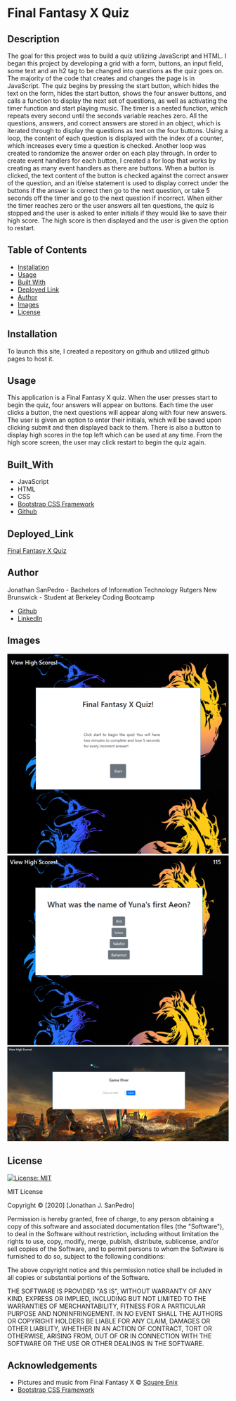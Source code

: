 # Final Fantasy X Quiz

## Description
The goal for this project was to build a quiz utilizing JavaScript and HTML. I began this project by developing a grid with a form, buttons, an input field, some text and an h2 tag to be changed into questions as the quiz goes on. The majority of the code that creates and changes the page is in JavaScript. The quiz begins by pressing the start button, which hides the text on the form, hides the start button, shows the four answer buttons, and calls a function to display the next set of questions, as well as activating the timer function and start playing music. The timer is a nested function, which repeats every second until the seconds variable reaches zero. All the questions, answers, and correct answers are stored in an object, which is iterated through to display the questions as text on the four buttons. Using a loop, the content of each question is displayed with the index of a counter, which increases every time a question is checked. Another loop was created to randomize the answer order on each play through. In order to create event handlers for each button, I created a for loop that works by creating as many event handlers as there are buttons. When a button is clicked, the text content of the button is checked against the correct answer of the question, and an if/else statement is used to display correct under the buttons if the answer is correct then go to the next question, or take 5 seconds off the timer and go to the next question if incorrect. When either the timer reaches zero or the user answers all ten questions, the quiz is stopped and the user is asked to enter initials if they would like to save their high score. The high score is then displayed and the user is given the option to restart.

## Table of Contents
* [Installation](#installation)
* [Usage](#usage)
* [Built With](#built_with)
* [Deployed Link](#deployed_link)
* [Author](#author)
* [Images](#images)
* [License](#license)

## Installation
To launch this site, I created a repository on github and utilized github pages to host it.

## Usage
This application is a Final Fantasy X quiz. When the user presses start to begin the quiz, four answers will appear on buttons. Each time the user clicks a button, the next questions will appear along with four new answers. The user is given an option to enter their initials, which will be saved upon clicking submit and then displayed back to them. There is also a button to display high scores in the top left which can be used at any time. From the high score screen, the user may click restart to begin the quiz again.

## Built_With
* JavaScript
* HTML
* CSS
* [Bootstrap CSS Framework](https://getbootstrap.com/)
* [Github](https://github.com/)

## Deployed_Link
[Final Fantasy X Quiz](https://jsp117.github.io/Final-Fantasy-X-Quiz/)

## Author
Jonathan SanPedro - Bachelors of Information Technology Rutgers New Brunswick - Student at Berkeley Coding Bootcamp

* [Github](https://github.com/jsp117)
* [LinkedIn](https://www.linkedin.com/in/jonathan-s-6ab32283/)

## Images
![Quiz Start](./assets/start.png)
![Quiz Question](./assets/question.png)
![Quiz End](./assets/end.png)

## License
[![License: MIT](https://img.shields.io/badge/License-MIT-yellow.svg)](https://opensource.org/licenses/MIT)

MIT License

Copyright &copy; [2020] [Jonathan J. SanPedro]

Permission is hereby granted, free of charge, to any person obtaining a copy
of this software and associated documentation files (the "Software"), to deal
in the Software without restriction, including without limitation the rights
to use, copy, modify, merge, publish, distribute, sublicense, and/or sell
copies of the Software, and to permit persons to whom the Software is
furnished to do so, subject to the following conditions:

The above copyright notice and this permission notice shall be included in all
copies or substantial portions of the Software.

THE SOFTWARE IS PROVIDED "AS IS", WITHOUT WARRANTY OF ANY KIND, EXPRESS OR
IMPLIED, INCLUDING BUT NOT LIMITED TO THE WARRANTIES OF MERCHANTABILITY,
FITNESS FOR A PARTICULAR PURPOSE AND NONINFRINGEMENT. IN NO EVENT SHALL THE
AUTHORS OR COPYRIGHT HOLDERS BE LIABLE FOR ANY CLAIM, DAMAGES OR OTHER
LIABILITY, WHETHER IN AN ACTION OF CONTRACT, TORT OR OTHERWISE, ARISING FROM,
OUT OF OR IN CONNECTION WITH THE SOFTWARE OR THE USE OR OTHER DEALINGS IN THE
SOFTWARE.

## Acknowledgements
* Pictures and music from Final Fantasy X &copy; [Square Enix](https://www.square-enix.com/)
* [Bootstrap CSS Framework](https://www.getbootstrap.com)
